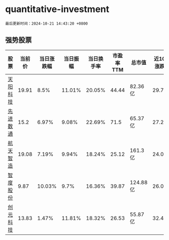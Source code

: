 # quantitative-investment

`最后更新时间：2024-10-21 14:43:20 +0800`

## 强势股票

|股票|当前价|当日涨跌幅|当日振幅|当日换手率|市盈率TTM|总市值|近10日涨跌幅|
|----|----|----|----|----|----|----|----|
|[天阳科技](https://xueqiu.com/S/SZ300872)|19.91|8.5%|11.01%|20.05%|44.44|82.36亿|29.79%|
|[先进数通](https://xueqiu.com/S/SZ300541)|15.2|6.97%|9.08%|22.69%|71.5|65.37亿|27.2%|
|[航天智造](https://xueqiu.com/S/SZ300446)|19.08|7.19%|9.94%|18.24%|25.12|161.3亿|24.06%|
|[智度股份](https://xueqiu.com/S/SZ000676)|9.87|10.03%|9.7%|16.36%|39.87|124.88亿|26.05%|
|[创元科技](https://xueqiu.com/S/SZ000551)|13.83|1.47%|11.81%|18.32%|26.53|55.87亿|32.47%|
